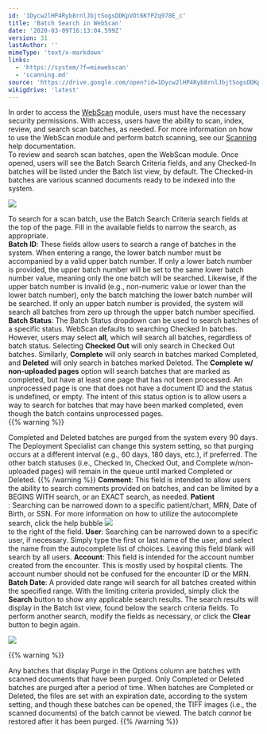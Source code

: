 ```yaml
---
id: '1Dycw2lHP4Ryb8rnlJbjtSogsDDKpVOt6KfPZq978E_c'
title: 'Batch Search in WebScan'
date: '2020-03-09T16:13:04.599Z'
version: 31
lastAuthor: ''
mimeType: 'text/x-markdown'
links:
  - 'https://system/?f=miewebscan'
  - 'scanning.md'
source: 'https://drive.google.com/open?id=1Dycw2lHP4Ryb8rnlJbjtSogsDDKpVOt6KfPZq978E_c'
wikigdrive: 'latest'
---
```

In order to access the [WebScan](https://system/?f=miewebscan) module, users must have the necessary security permissions. With access, users have the ability to scan, index, review, and search scan batches, as needed. For more information on how to use the WebScan module and perform batch scanning, see our [Scanning](scanning.md) help documentation.  
To review and search scan batches, open the WebScan module. Once opened, users will see the Batch Search Criteria fields, and any Checked-In batches will be listed under the Batch list view, by default. The Checked-in batches are various scanned documents ready to be indexed into the system.

![](../batch-search-in-webscan.assets/4dd8e397d14f595a6b41e9b49f7681cc.png)

To search for a scan batch, use the Batch Search Criteria search fields at the top of the page. Fill in the available fields to narrow the search, as appropriate.  
**Batch ID**: These fields allow users to search a range of batches in the system. When entering a range, the lower batch number must be accompanied by a valid upper batch number. If only a lower batch number is provided, the upper batch number will be set to the same lower batch number value, meaning only the one batch will be searched. Likewise, if the upper batch number is invalid (e.g., non-numeric value or lower than the lower batch number), only the batch matching the lower batch number will be searched. If only an upper batch number is provided, the system will search all batches from zero up through the upper batch number specified.  
**Batch Status**: The Batch Status dropdown can be used to search batches of a specific status. WebScan defaults to searching Checked In batches. However, users may select **all**, which will search all batches, regardless of batch status. Selecting **Checked Out** will only search in Checked Out batches. Similarly, **Complete** will only search in batches marked Completed, and **Deleted** will only search in batches marked Deleted. The **Complete w/ non-uploaded pages** option will search batches that are marked as completed, but have at least one page that has not been processed. An unprocessed page is one that does not have a document ID and the status is undefined, or empty. The intent of this status option is to allow users a way to search for batches that may have been marked completed, even though the batch contains unprocessed pages.  
{{% warning %}}

Completed and Deleted batches are purged from the system every 90 days. The Deployment Specialist can change this system setting, so that purging occurs at a different interval (e.g., 60 days, 180 days, etc.), if preferred. The other batch statuses (i.e., Checked In, Checked Out, and Complete w/non-uploaded pages) will remain in the queue until marked Completed or Deleted.
{{% /warning %}}
**Comment**: This field is intended to allow users the ability to search comments provided on batches, and can be limited by a BEGINS WITH search, or an EXACT search, as needed.
**Patient**  
: Searching can be narrowed down to a specific patient/chart, MRN, Date of Birth, or SSN. For more information on how to utilize the autocomplete search, click the help bubble ![](../batch-search-in-webscan.assets/bfbd8ddf9c846e1f985e44f63eaa3e57.png)  
 to the right of the field.
**User**: Searching can be narrowed down to a specific user, if necessary. Simply type the first or last name of the user, and select the name from the autocomplete list of choices. Leaving this field blank will search by all users.
**Account**: This field is intended for the account number created from the encounter. This is mostly used by hospital clients. The account number should not be confused for the encounter ID or the MRN.
**Batch Date**: A provided date range will search for all batches created within the specified range.
With the limiting criteria provided, simply click the **Search** button to show any applicable search results. The search results will display in the Batch list view, found below the search criteria fields. To perform another search, modify the fields as necessary, or click the **Clear** button to begin again.

![](../batch-search-in-webscan.assets/83b4d654af20d61517918e552da581dc.png)

{{% warning %}}

Any batches that display Purge in the Options column are batches with scanned documents that have been purged. Only Completed or Deleted batches are purged after a period of time. When batches are Completed or Deleted, the files are set with an expiration date, according to the system setting, and though these batches can be opened, the TIFF images (i.e., the scanned documents) of the batch cannot be viewed. The batch *cannot* be restored after it has been purged.
{{% /warning %}}
